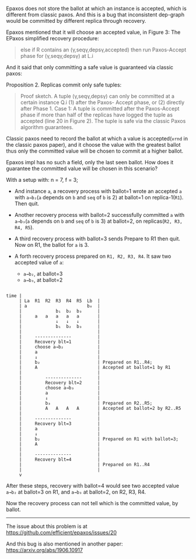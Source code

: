 Epaxos does not store the ballot at which an instance is accepted, which is different from classic paxos.
And this is a bug that inconsistent dep-graph would be committed by different
replica through recovery.

Epaxos mentioned that it will choose an accepted value, in Figure 3: The EPaxos simplified recovery procedure:
> else if R contains an (γ,seqγ,depsγ,accepted) then run Paxos-Accept phase for (γ,seqγ,depsγ) at L.i

And it said that only committing a safe value is guaranteed via classic paxos:

Proposition 2. Replicas commit only safe tuples:
> Proof sketch. A tuple (γ,seqγ,depsγ) can only be committed at a certain instance Q.i (1) after the Paxos- Accept phase, or (2) directly after Phase 1.
> Case 1: A tuple is committed after the Paxos-Accept phase if more than half of the replicas have logged the tuple as accepted (line 20 in Figure 2). The tuple is safe via the classic Paxos algorithm guarantees.

Classic paxos need to record the ballot at which a value is accepted(`vrnd` in the classic paxos paper), and it
choose the value with the greatest ballot thus only the committed value will be
chosen to commit at a higher ballot.

Epaxos impl has no such a field, only the last seen ballot. 
How does it guarantee the committed value will be chosen in this scenario?

With a setup with: n = 7, f = 3;

- And instance `a`, a recovery process with ballot=1 wrote an accepted `a` with
`a→b₂`(`a` depends on `b` and `seq` of `b` is 2) at ballot=1 on replica-1(`R1`). Then quit.

- Another recovery process with ballot=2 successfully committed `a` with
    `a→b₃`(`a` depends on `b` and `seq` of `b` is 3) at ballot=2, on replicas(`R2, R3, R4, R5`).

- A third recovery process with ballot=3 sends Prepare to R1 then quit. Now on
    R1, the ballot for `a` is 3.

- A forth recovery process prepared on `R1, R2, R3, R4`. It saw two accepted
    value of `a`:
    - `a→b₂`, at ballot=3
    - `a→b₃`, at ballot=2

```

time | 
     | La  R1  R2  R3  R4  R5  Lb  |
     | a                       b₀  |
     |             b₁  b₂  b₃      |
     |     a   a   a   a   a       |
     |             ↓   ↓   ↓       |
     |             b₁  b₂  b₃      |
     |                             |
     |     --------------          |
     |     Recovery blt=1          |
     |     choose a→b₂             |
     |     a                       |
     |     ↓                       |
     |     b₂                      | Prepared on R1..R4;
     |     A                       | Accepted at ballot=1 by R1
     |                             |
     |         --------------      |
     |         Recovery blt=2      |
     |         choose a→b₃         |
     |         a                   |
     |         ↓                   |
     |         b₃                  | Prepared on R2..R5;
     |         A   A   A   A       | Accepted at ballot=2 by R2..R5
     |                             |
     |     --------------          |
     |     Recovery blt=3          |
     |     a                       |
     |     ↓                       |
     |     b₂                      | Prepared on R1 with ballot=3;
     |     A                       | 
     |                             |
     |     --------------          |
     |     Recovery blt=4          |
     |                             | Prepared on R1..R4
     |                             |
     v
```

After these steps, recovery with ballot=4 would see two accepted value `a→b₂` at
ballot=3 on R1, and `a→b₃` at ballot=2, on R2, R3, R4.

Now the recovery process can not tell which is the committed value, by ballot.

---

The issue about this problem is at
https://github.com/efficient/epaxos/issues/20

And this bug is also mentioned in another paper: 
https://arxiv.org/abs/1906.10917
